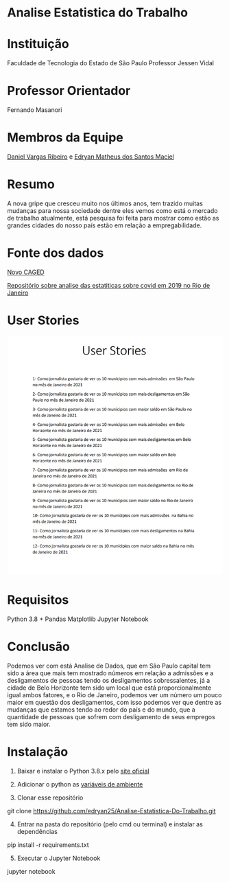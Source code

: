 # Analise Estatistica do Trabalho

# Instituição
Faculdade de Tecnologia do Estado de São Paulo Professor Jessen Vidal

# Professor Orientador
Fernando Masanori

# Membros da Equipe
[Daniel Vargas Ribeiro](https://github.com/DanVargaa) e [Edryan Matheus dos Santos Maciel](https://github.com/edryan25)

# Resumo
A nova gripe que cresceu muito nos últimos anos, tem trazido muitas mudanças para nossa sociedade dentre eles vemos como está o mercado de trabalho atualmente, está pesquisa foi feita para mostrar como estão as grandes cidades do nosso país estão em relação a empregabilidade.

# Fonte dos dados
[Novo CAGED](http://pdet.mte.gov.br/novo-caged/novo-caged-2021/novo-caged-janeiro-2021)

[Repositório sobre analise das estatiticas sobre covid em 2019 no Rio de Janeiro](https://github.com/edryan25/COVID19_RIO_DE_JANEIRO)

# User Stories
![user](https://github.com/edryan25/Analise-Estatistica-Do-Trabalho/blob/main/User_Stories.png)

# Requisitos
Python 3.8 +
Pandas
Matplotlib
Jupyter Notebook

# Conclusão
Podemos ver com está Analise de Dados, que em São Paulo capital tem sido a  área que mais tem mostrado números em relação a admissões e a desligamentos de pessoas tendo os desligamentos sobressalentes, já a cidade de Belo Horizonte tem sido um local que está proporcionalmente igual ambos fatores, e o Rio de Janeiro, podemos ver um número um pouco maior em questão dos desligamentos, com isso podemos ver que dentre as mudanças que estamos tendo ao redor do país e do mundo, que a quantidade de pessoas que sofrem com desligamento de seus empregos tem sido maior.

# Instalação
1. Baixar e instalar o Python 3.8.x pelo [site oficial](https://www.python.org/downloads/)

2. Adicionar o python as [variáveis de ambiente](https://datatofish.com/add-python-to-windows-path/)

3. Clonar esse repositório 

git clone https://github.com/edryan25/Analise-Estatistica-Do-Trabalho.git

4. Entrar na pasta do repositório (pelo cmd ou terminal) e instalar as dependências

pip install -r requirements.txt

5. Executar o Jupyter Notebook

jupyter notebook

